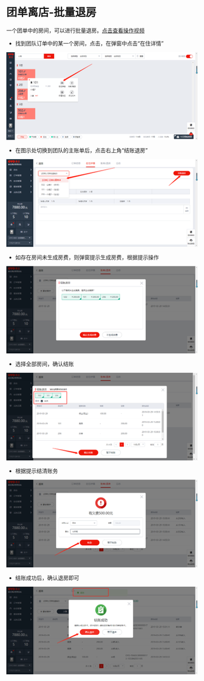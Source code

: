 # 团单离店-批量退房

一个团单中的房间，可以进行批量退房。[点击查看操作视频](http://crs-pms-vidio.oss-cn-beijing.aliyuncs.com/%E6%89%B9%E9%87%8F%E9%80%80%E6%88%BF.mp4)

* 找到团队订单中的某一个房间，点击，在弹窗中点击“在住详情”

![](../../../.gitbook/assets/image%20%2844%29.png)

* 在图示处切换到团队的主账单后，点击右上角“结账退房”

![](../../../.gitbook/assets/image%20%28600%29.png)

* 如存在房间未生成房费，则弹窗提示生成房费，根据提示操作

![](../../../.gitbook/assets/image%20%28432%29.png)

* 选择全部房间，确认结账

![](../../../.gitbook/assets/image%20%28344%29.png)

* 根据提示结清账务

![](../../../.gitbook/assets/image%20%28604%29.png)

* 结账成功后，确认退房即可

![](../../../.gitbook/assets/image%20%28327%29.png)


